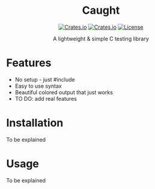 <div align="center">

# Caught

[![Crates.io](https://img.shields.io/github/v/tag/Timothy-Gonzalez/caught?style=for-the-badge&label=Version&cacheSeconds=300)](https://github.com/Timothy-Gonzalez/caught)
[![Crates.io](https://img.shields.io/github/actions/workflow/status/Timothy-Gonzalez/caught/ci.yaml?branch=main&style=for-the-badge&cacheSeconds=300)](https://github.com/Timothy-Gonzalez/caught)
[![License](https://img.shields.io/badge/License-MIT-blue?style=for-the-badge&cacheSeconds=300)](LICENSE.txt)

A lightweight & simple C testing library

</div>

# Features

- No setup - just #include
- Easy to use syntax
- Beautiful colored output that just works
- TO DO: add real features

# Installation

To be explained

# Usage

To be explained

